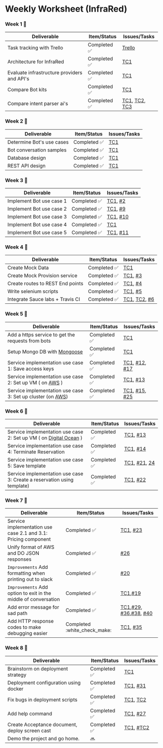 # Weekly Worksheet (InfraRed)

### Week 1 :checkered_flag:

| Deliverable   | Item/Status   |  Issues/Tasks
| ------------- | ------------  |  ------------
| Task tracking with Trello      | Completed :white_check_mark:         | [Trello](https://trello.com/b/krOGxvot/infrared-bot-development)
| Architecture for InfraRed      | Completed :white_check_mark:            |  [TC1](https://trello.com/c/ejK5VGmx/12-architecture-of-infrared)
| Evaluate infrastructure providers and API's    | Completed :white_check_mark:             |  [TC1](https://trello.com/c/xX96Zcnb/11-evaluate-the-apis-for-services-like-aws-and-digitalocean)
| Compare Bot kits      | Completed :white_check_mark:            |  [TC1](https://trello.com/c/G7xJdzk2/10-evaluate-bot-kits-available-for-slack)
| Compare intent parser ai's    | Completed :white_check_mark: | [TC1](https://trello.com/c/I7z7Q50d/2-evaluate-intent-parsing-services-like-wit-ai), [TC2](https://trello.com/c/ravrHbFa/19-evaluate-api-ai), [TC3](https://trello.com/c/8WhgHhR4/20-evaluate-howd,y-ai)

### Week 2 :checkered_flag:

| Deliverable   | Item/Status   |  Issues/Tasks
| ------------- | ------------  |  ------------
| Determine Bot's use cases      | Completed :white_check_mark:           | [TC1](https://trello.com/c/FtJAD1HH/1-use-cases)
| Bot conversation samples| Completed :white_check_mark: |[TC1](https://trello.com/c/FtJAD1HH/1-use-cases)
| Database design     | Completed :white_check_mark:             |  [TC1](https://trello.com/c/FWNvEYHk/9-database-design)
| REST API design      | Completed :white_check_mark:               |  [TC1](https://trello.com/c/e1fniD3H/13-rest-api-design)

### Week 3 :checkered_flag:

| Deliverable   | Item/Status   |  Issues/Tasks
| ------------- | ------------  |  ------------
| Implement Bot use case 1     | Completed :white_check_mark:          | [TC1](https://trello.com/c/c7c2DSAh/3-bot-conversation-use-case-1-save-access-keys), [#2](https://github.ncsu.edu/vramakr2/InfraRed/issues/2)
| Implement Bot use case 2      | Completed :white_check_mark:            |  [TC1](https://trello.com/c/QwJWn09p/5-bot-conversation-use-case-2-set-up-vms), [#9](https://github.ncsu.edu/vramakr2/InfraRed/issues/9)
| Implement Bot use case 3      | Completed :white_check_mark:             |  [TC1](https://trello.com/c/lRW9zi6c/6-bot-conversation-use-case-3-set-up-clusters), [#10](https://github.ncsu.edu/vramakr2/InfraRed/issues/10)
| Implement Bot use case 4      | Completed :white_check_mark:           |  [TC1](https://trello.com/c/5G307Pjx/7-bot-conversation-use-case-4-reservation-extension)
| Implement Bot use case 5      | Completed :white_check_mark:       | [TC1](https://trello.com/c/BIPSYV7x/8-bot-conversation-use-case-5-terminate-reservation), [#11](https://github.ncsu.edu/vramakr2/InfraRed/issues/11)

### Week 4 :checkered_flag:

| Deliverable   | Item/Status   |  Issues/Tasks
| ------------- | ------------  |  ------------
| Create Mock Data    | Completed :white_check_mark:          | [TC1](https://trello.com/c/ESAJRC3C/4-create-mocks)
| Create Mock Provision service      | Completed :white_check_mark:            |  [TC1](https://trello.com/c/lrmC4Oct/15-create-mocking-service), [#3](https://github.ncsu.edu/vramakr2/InfraRed/issues/3)
| Create routes to REST End points      | Completed :white_check_mark:             |  [TC1](https://trello.com/c/e1fniD3H/13-rest-api-design), [#4](https://github.ncsu.edu/vramakr2/InfraRed/issues/4)
| Write selenium scripts  | Completed :white_check_mark:           |  [TC1](https://trello.com/c/iRmzdTiZ/16-write-selenium-tests-to-run-locally), [#5](https://github.ncsu.edu/vramakr2/InfraRed/issues/5)
| Integrate Sauce labs + Travis CI  | Completed :white_check_mark:       |[TC1](https://trello.com/c/yK801suK/18-automate-tests-to-run-on-selenium-and-sauce-labs), [TC2](https://trello.com/c/KamGNm3V/17-support-sauce-labs-for-selenium-testing), [#6](https://github.ncsu.edu/vramakr2/InfraRed/issues/6)

### Week 5 :checkered_flag:


| Deliverable   | Item/Status   |  Issues/Tasks
| ------------- | ------------  |  ------------
| Add a https service to get the requests from bots   | Completed :white_check_mark:          | [TC1](https://trello.com/c/wrEhyHTY/14-add-a-https-service-to-get-the-requests-from-bots)
| Setup Mongo DB with [Mongoose](http://mongoosejs.com/) |  Completed :white_check_mark: | [TC1](https://trello.com/c/87Puo7wV/28-setup-mongodb-at-the-provisioning-server)
| Service implementation use case 1: Save access keys | Completed :white_check_mark: | [TC1](https://trello.com/c/AfSG0mMf/21-service-implementation-use-case-1-save-access-keys), [#12](https://github.ncsu.edu/vramakr2/InfraRed/issues/12), [#17](https://github.ncsu.edu/vramakr2/InfraRed/issues/17)
| Service implementation use case 2: Set up VM ( on [AWS](https://aws.amazon.com/) )  | Completed :white_check_mark: | [TC1](https://trello.com/c/r7VDWNBB/22-service-implementation-use-case-2-set-up-vm), [#13](https://github.ncsu.edu/vramakr2/InfraRed/issues/13)
| Service implementation use case 3: Set up cluster (on [AWS](https://aws.amazon.com/))  | Completed :white_check_mark: | [TC1](https://trello.com/c/tsYRassv/23-service-implementation-use-case-3-set-up-cluster), [#15](https://github.ncsu.edu/vramakr2/InfraRed/issues/15), [#25](https://github.ncsu.edu/vramakr2/InfraRed/issues/25)


### Week 6 :checkered_flag:

| Deliverable   | Item/Status   |  Issues/Tasks
| ------------- | ------------  |  ------------
| Service implementation use case 2: Set up VM ( on [Digital Ocean](https://www.digitalocean.com/) )  | Completed :white_check_mark: | [TC1](https://trello.com/c/r7VDWNBB/22-service-implementation-use-case-2-set-up-vm), [#13](https://github.ncsu.edu/vramakr2/InfraRed/issues/13)
| Service implementation use case 4: Terminate Reservation | Completed :white_check_mark: | [TC1](https://trello.com/c/npibXM3e/24-service-implementation-use-case-4-terminate-reservation), [#14](https://github.ncsu.edu/vramakr2/InfraRed/issues/14)
| Service implementation use case 5: Save template   | Completed :white_check_mark: | [TC1](https://trello.com/c/C6DEs84f/25-service-implementation-use-case-5-save-template), [#21](https://github.ncsu.edu/vramakr2/InfraRed/issues/21), [24](https://github.ncsu.edu/vramakr2/InfraRed/issues/24)
| Service implementation use case 3: Create a reservation using template)  | Completed :white_check_mark: | [TC1](https://trello.com/c/yOBc2RHV/26-service-implementation-use-case-6-create-a-reservation-using-template), [#22](https://github.ncsu.edu/vramakr2/InfraRed/issues/22)

### Week 7 :checkered_flag:

| Deliverable   | Item/Status   |  Issues/Tasks
| ------------- | ------------  |  ------------
| Service implementation use case 2.1 and 3.1: Pricing component  | Completed :white_check_mark: | [TC1](https://trello.com/c/uOUlhG1x/27-service-implementation-use-case-2-1-and-3-1-pricing-component), [#23](https://github.ncsu.edu/vramakr2/InfraRed/issues/23)
| Unify format of AWS and DO JSON responses | Completed :white_check_mark: | [#26](https://github.ncsu.edu/vramakr2/InfraRed/issues/2)
| `Improvements` Add formatting when printing out to slack | Completed :white_check_mark: | [#20](https://github.ncsu.edu/vramakr2/InfraRed/issues/20)
| `Improvements` Add option to exit in the middle of conversation | Completed :white_check_mark: | [TC1](https://trello.com/c/ziEsgZzB/34-add-exit-conversation-feature),[#19](https://github.ncsu.edu/vramakr2/InfraRed/issues/19)
| Add error message for sad path | Completed :white_check_mark: | [TC1](https://trello.com/c/sJBehD7F/35-add-error-messages-for-sad-paths),[#29](https://github.ncsu.edu/vramakr2/InfraRed/issues/29), [#36](https://github.ncsu.edu/vramakr2/InfraRed/issues/36),[#38](https://github.ncsu.edu/vramakr2/InfraRed/issues/38), [#40](https://github.ncsu.edu/vramakr2/InfraRed/issues/40)
| Add HTTP response codes to make debugging easier |  Completed :white_check_make:| [TC1](https://trello.com/c/uKmk6nRD/41-add-http-response-code-to-make-debugging-more-easier-optional), [#35](https://github.ncsu.edu/vramakr2/InfraRed/issues/35)

### Week 8 :checkered_flag:
| Deliverable   | Item/Status   |  Issues/Tasks
| ------------- | ------------  |  ------------
| Brainstorm on deployment strategy | Completed :white_check_mark: | [TC1](https://trello.com/c/A0uNcX6u/31-brainstorm-on-deployment-strategy)
| Deployment configuration using docker | Completed :white_check_mark: | [TC1](https://trello.com/c/7rgASta6/32-deployment-configuration-using-docker), [#31](https://github.ncsu.edu/vramakr2/InfraRed/issues/31)
| Fix bugs in deployment scripts  | Completed :white_check_mark: | [TC1](https://trello.com/c/UsjrPx5W/38-fix-docker-compose-install-error-and-vm-create-failure), [TC2](https://trello.com/c/Rb7ikQtM/40-retry-provisioning-server-mongo-connection)
| Add help command | Completed :white_check_mark: | [TC1](https://trello.com/c/V0hLmulM/37-add-help-command), [#27](https://github.ncsu.edu/vramakr2/InfraRed/issues/27)
| Create Acceptance document, deploy screen cast | Completed :white_check_mark: | [TC1](https://trello.com/c/TNsMYCpY/33-screen-cast), [#TC2](https://trello.com/c/2XhFHEEs/39-create-acceptance-test-document)
| Demo the project and go home. | :soon:| 
